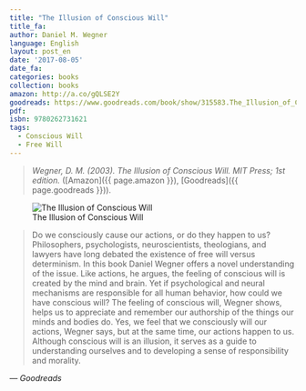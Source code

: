 ```yaml
---
title: "The Illusion of Conscious Will"
title_fa:
author: Daniel M. Wegner
language: English
layout: post_en
date: '2017-08-05'
date_fa:
categories: books
collection: books
amazon: http://a.co/gQLSE2Y
goodreads: https://www.goodreads.com/book/show/315583.The_Illusion_of_Conscious_Will
pdf:
isbn: 9780262731621
tags:
  - Conscious Will
  - Free Will
---
```


> *Wegner, D. M. (2003). The Illusion of Conscious Will. MIT Press; 1st edition.* ([Amazon]({{ page.amazon }}), [Goodreads]({{ page.goodreads }})).

<figure>
  <img src="https://images.gr-assets.com/books/1347587830l/315583.jpg" alt="The Illusion of Conscious Will">
  <figcaption>
    The Illusion of Conscious Will
  </figcaption>
</figure>


> Do we consciously cause our actions, or do they happen to us? Philosophers, psychologists, neuroscientists, theologians, and lawyers have long debated the existence of free will versus determinism. In this book Daniel Wegner offers a novel understanding of the issue. Like actions, he argues, the feeling of conscious will is created by the mind and brain. Yet if psychological and neural mechanisms are responsible for all human behavior, how could we have conscious will? The feeling of conscious will, Wegner shows, helps us to appreciate and remember our authorship of the things our minds and bodies do. Yes, we feel that we consciously will our actions, Wegner says, but at the same time, our actions happen to us. Although conscious will is an illusion, it serves as a guide to understanding ourselves and to developing a sense of responsibility and morality.

<i>&mdash; Goodreads</i>
